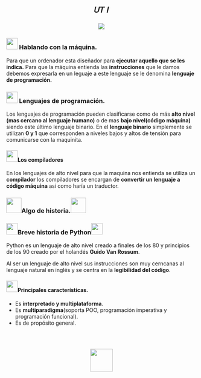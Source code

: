 <h2 align="center"> 𝑈𝑇 𝐼 </h2>


<h3 align='center'><img src="https://64.media.tumblr.com/b2f3e2b2047075c2066b61a9f6c4b0e5/8a070c074d6a5199-a0/s540x810/928f1b164d61cfa49ef850d25e2c05bc48af46e9.gifv"/> </h3>

<h3><img width="30" src="https://web.archive.org/web/20090830011802/http://geocities.com/CapeCanaveral/Campus/5589/pc.gif"/> Hablando con la máquina.</h3>
<p>Para que un ordenador esta diseñador para <b>ejecutar aquello que se les indica.</b> Para que la máquina entienda las <b>instrucciones</b> que le damos debemos expresarla en un leguaje a este lenguaje se le denomina <b>lenguaje de programación.</b>
</p>

<h3><img width="30" src="https://web.archive.org/web/20090830011802/http://geocities.com/CapeCanaveral/Campus/5589/pc.gif"/> Lenguajes de programación.</h3>
<p> Los lenguajes de programación pueden clasificarse como de más <b>alto nivel (mas cercano al lenguaje humano)</b> o de mas <b>bajo nivel(código máquina)</b> siendo este último lenguaje binario. En el <b>lenguaje binario</b> simplemente se utilizan <b>0 y 1</b> que corresponden a niveles bajos y altos de tensión para comunicarse con la maquinita.</p>

<h4><img width="30" src="https://64.media.tumblr.com/8cbca649becf7e0ade94ef2333e53f89/5326f244a7739283-7b/s75x75_c1/93da5540c8e6c7de15f6fc031776aa480c634fcd.gifv"/>Los compiladores</h4>
<p>En los lenguajes de alto nivel para que la maquina nos entienda se utiliza un <b>compilador</b> los compiladores se encargan de <b>convertir un lenguaje a código máquina</b> asi como haría un traductor.</p>

<h3 ><img width="40" src="https://i.gifer.com/Ybin.gif"/>Algo de historia.<img width="40" src="https://i.gifer.com/Ybin.gif"/></h3>
<p></p>


<h3><img width="30" src="https://i.pinimg.com/originals/57/18/5d/57185d2176d7cbaebdb74c00ce1b9ebf.gif"/>Breve historia de Python<img width="30" src="https://i.pinimg.com/originals/57/18/5d/57185d2176d7cbaebdb74c00ce1b9ebf.gif"/></h3>

<p>Python es un lenguaje de alto nivel creado a finales de los 80 y principios de los 90 creado por el holandés <b>Guido Van Rossum</b>.</p>
<p>Al ser un lenguaje de alto nivel sus instrucciones son muy cerncanas al lenguaje natural en inglés y se centra en la <b>legibilidad del código</b>.</p>

<h4><img width="30" src="https://64.media.tumblr.com/8cbca649becf7e0ade94ef2333e53f89/5326f244a7739283-7b/s75x75_c1/93da5540c8e6c7de15f6fc031776aa480c634fcd.gifv"/>Principales características.</h4>
<ul>
    <li>Es <b>interpretado y multiplataforma</b>.</li>
    <li>Es <b>multiparadigma</b>(soporta POO, programación imperativa y programación funcional).</li>
    <li>Es de propósito general.</li>
</ul>

<br>

<h2 align="center"><img width="60" src="https://web.archive.org/web/20091020074153/http://es.geocities.com/aldo_castro2103/images/PC.gif"/></h2>
